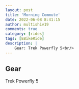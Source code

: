 ```yaml
---
layout: post
title: 'Morning Commute'
date: 2022-06-08 8:41:15
author: multishiv19
comments: true
category: [rides]
tags: [EBikeRide]
description: |
    Gear: Trek Powerfly 5<br/>
---
```


## Gear
Trek Powerfly 5



<div width='100%' class='strava-embed-placeholder' data-embed-type='activity' data-embed-id='7277302268'></div>
<script src='https://strava-embeds.com/embed.js'></script>
